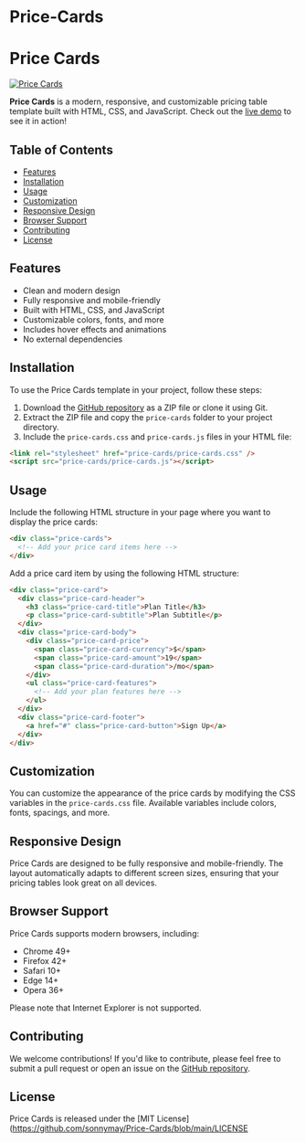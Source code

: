 # Price-Cards

# Price Cards

[![Price Cards](https://sonnymay.github.io/Price-Cards/assets/images/price-cards-preview.png)](https://sonnymay.github.io/Price-Cards/)

**Price Cards** is a modern, responsive, and customizable pricing table template built with HTML, CSS, and JavaScript. Check out the [live demo](https://sonnymay.github.io/Price-Cards/) to see it in action!

## Table of Contents

- [Features](#features)
- [Installation](#installation)
- [Usage](#usage)
- [Customization](#customization)
- [Responsive Design](#responsive-design)
- [Browser Support](#browser-support)
- [Contributing](#contributing)
- [License](#license)

## Features

- Clean and modern design
- Fully responsive and mobile-friendly
- Built with HTML, CSS, and JavaScript
- Customizable colors, fonts, and more
- Includes hover effects and animations
- No external dependencies

## Installation

To use the Price Cards template in your project, follow these steps:

1. Download the [GitHub repository](https://github.com/sonnymay/Price-Cards) as a ZIP file or clone it using Git.
2. Extract the ZIP file and copy the `price-cards` folder to your project directory.
3. Include the `price-cards.css` and `price-cards.js` files in your HTML file:

```html
<link rel="stylesheet" href="price-cards/price-cards.css" />
<script src="price-cards/price-cards.js"></script>
```

## Usage

Include the following HTML structure in your page where you want to display the price cards:

```html
<div class="price-cards">
  <!-- Add your price card items here -->
</div>
```

Add a price card item by using the following HTML structure:

```html
<div class="price-card">
  <div class="price-card-header">
    <h3 class="price-card-title">Plan Title</h3>
    <p class="price-card-subtitle">Plan Subtitle</p>
  </div>
  <div class="price-card-body">
    <div class="price-card-price">
      <span class="price-card-currency">$</span>
      <span class="price-card-amount">19</span>
      <span class="price-card-duration">/mo</span>
    </div>
    <ul class="price-card-features">
      <!-- Add your plan features here -->
    </ul>
  </div>
  <div class="price-card-footer">
    <a href="#" class="price-card-button">Sign Up</a>
  </div>
</div>
```

## Customization

You can customize the appearance of the price cards by modifying the CSS variables in the `price-cards.css` file. Available variables include colors, fonts, spacings, and more.

## Responsive Design

Price Cards are designed to be fully responsive and mobile-friendly. The layout automatically adapts to different screen sizes, ensuring that your pricing tables look great on all devices.

## Browser Support

Price Cards supports modern browsers, including:

- Chrome 49+
- Firefox 42+
- Safari 10+
- Edge 14+
- Opera 36+

Please note that Internet Explorer is not supported.

## Contributing

We welcome contributions! If you'd like to contribute, please feel free to submit a pull request or open an issue on the [GitHub repository](https://github.com/sonnymay/Price-Cards).

## License

Price Cards is released under the [MIT License](https://github.com/sonnymay/Price-Cards/blob/main/LICENSE
